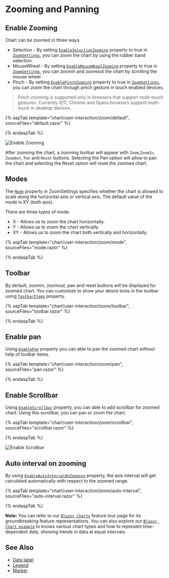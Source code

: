 # Zooming  and Panning

## Enable Zooming

Chart can be zoomed in three ways.

* Selection - By setting [`EnableSelectionZooming`](https://help.syncfusion.com/cr/blazor/Syncfusion.Blazor.Charts.ChartZoomSettings.html#Syncfusion_Blazor_Charts_ChartZoomSettings_EnableSelectionZooming) property to true
  in [`ZoomSettings`](https://help.syncfusion.com/cr/blazor/Syncfusion.Blazor.Charts.SfChart.html#Syncfusion_Blazor_Charts_SfChart_ChartArea), you can zoom the chart by using the rubber band selection.
* MouseWheel - By setting [`EnableMouseWheelZooming`](https://help.syncfusion.com/cr/blazor/Syncfusion.Blazor.Charts.ChartZoomSettings.html#Syncfusion_Blazor_Charts_ChartZoomSettings_EnableMouseWheelZooming) property to true
  in [`ZoomSettings`](https://help.syncfusion.com/cr/blazor/Syncfusion.Blazor.Charts.SfChart.html#Syncfusion_Blazor_Charts_SfChart_ChartArea), you can zoomin and zoomout the chart by scrolling the mouse wheel.
* Pinch - By setting  [`EnablePinchZooming`](https://help.syncfusion.com/cr/blazor/Syncfusion.Blazor.Charts.ChartZoomSettings.html#Syncfusion_Blazor_Charts_ChartZoomSettings_EnablePinchZooming) property to true in [`ZoomSettings`](https://help.syncfusion.com/cr/blazor/Syncfusion.Blazor.Charts.SfChart.html#Syncfusion_Blazor_Charts_SfChart_ChartArea),
  you can zoom the chart through pinch gesture in touch enabled devices.

 >Pinch zooming is supported only in browsers that support multi-touch gestures. Currently IE11, Chrome and Opera browsers support multi-touch in desktop devices.

{% aspTab template="chart/user-interaction/zoom/default", sourceFiles="default.razor" %}

{% endaspTab %}

![Enable Zooming](images/zoom/default-razor.png)

After zooming the chart, a zooming toolbar will appear with `Zoom`,`ZoomIn`, `ZoomOut`, `Pan` and `Reset` buttons.
Selecting the Pan option will allow to pan the chart and selecting the Reset option will reset the zoomed chart.

## Modes

The [`Mode`](https://help.syncfusion.com/cr/blazor/Syncfusion.Blazor.Charts.ChartZoomSettings.html#Syncfusion_Blazor_Charts_ChartZoomSettings_Mode) property in ZoomSettings specifies whether the chart is
allowed to scale along the horizontal axis or vertical axis. The default value of the mode is XY (both axis).

There are three types of mode.

* X - Allows us to zoom the chart horizontally.
* Y - Allows us to zoom the chart vertically.
* XY - Allows us to zoom the chart both vertically and horizontally.

{% aspTab template="chart/user-interaction/zoom/mode", sourceFiles="mode.razor" %}

{% endaspTab %}

## Toolbar

By default, zoomin, zoomout, pan and reset buttons will be displayed for zoomed chart. You can customize to show your desire tools in the toolbar using [`ToolbarItems`](https://help.syncfusion.com/cr/blazor/Syncfusion.Blazor.Charts.ChartZoomSettings.html#Syncfusion_Blazor_Charts_ChartZoomSettings_ToolbarItems)
property.

{% aspTab template="chart/user-interaction/zoom/toolbar", sourceFiles="toolbar.razor" %}

{% endaspTab %}

## Enable pan

Using [`EnablePan`](https://help.syncfusion.com/cr/blazor/Syncfusion.Blazor.Charts.ChartZoomSettings.html#Syncfusion_Blazor_Charts_ChartZoomSettings_EnablePan)
property you can able to pan the zoomed chart without help of toolbar items.

{% aspTab template="chart/user-interaction/zoom/pan", sourceFiles="pan.razor" %}

{% endaspTab %}

## Enable Scrollbar

Using [`EnableScrollbar`](https://help.syncfusion.com/cr/blazor/Syncfusion.Blazor.Charts.ChartZoomSettings.html#Syncfusion_Blazor_Charts_ChartZoomSettings_EnableScrollbar) property, you can able to add scrollbar for zoomed chart. Using this scrollbar, you can pan or zoom the chart.

{% aspTab template="chart/user-interaction/zoom/scrollbar", sourceFiles="scrollbar.razor" %}

{% endaspTab %}

![Enable Scrollbar](images/zoom/scrollbar-razor.png)

## Auto interval on zooming

By using [`EnableAutoIntervalOnZooming`](https://help.syncfusion.com/cr/blazor/Syncfusion.Blazor.Charts.ChartAxis.html#Syncfusion_Blazor_Charts_ChartAxis_EnableAutoIntervalOnZooming) property,
the axis interval will get calculated automatically with respect to the zoomed range.

{% aspTab template="chart/user-interaction/zoom/auto-interval", sourceFiles="auto-interval.razor" %}

{% endaspTab %}

**Note:** You can refer to our [`Blazor Charts`](https://www.syncfusion.com/blazor-components/blazor-charts) feature tour page for its groundbreaking feature representations. You can also explore our [`Blazor Chart example`](https://blazor.syncfusion.com/demos/chart/line?theme=bootstrap4) to knows various chart types and how to represent time-dependent data, showing trends in data at equal intervals.

## See Also

* [Data label](./data-labels)
* [Legend](./legend)
* [Marker](./data-markers)